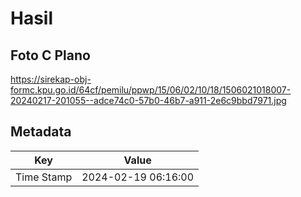 # Hasil

## Foto C Plano

https://sirekap-obj-formc.kpu.go.id/64cf/pemilu/ppwp/15/06/02/10/18/1506021018007-20240217-201055--adce74c0-57b0-46b7-a911-2e6c9bbd7971.jpg


## Metadata

| Key        | Value               |
| ---------- | ------------------- |
| Time Stamp | 2024-02-19 06:16:00 |



